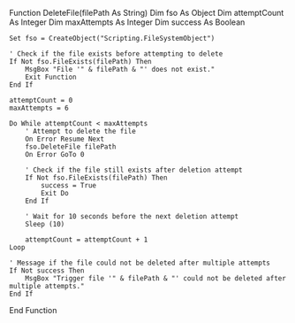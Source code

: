 Function DeleteFile(filePath As String)
    Dim fso As Object
    Dim attemptCount As Integer
    Dim maxAttempts As Integer
    Dim success As Boolean

    Set fso = CreateObject("Scripting.FileSystemObject")
    
    ' Check if the file exists before attempting to delete
    If Not fso.FileExists(filePath) Then
        MsgBox "File '" & filePath & "' does not exist."
        Exit Function
    End If

    attemptCount = 0
    maxAttempts = 6

    Do While attemptCount < maxAttempts
        ' Attempt to delete the file
        On Error Resume Next
        fso.DeleteFile filePath
        On Error GoTo 0
        
        ' Check if the file still exists after deletion attempt
        If Not fso.FileExists(filePath) Then
            success = True
            Exit Do
        End If
        
        ' Wait for 10 seconds before the next deletion attempt
        Sleep (10)
        
        attemptCount = attemptCount + 1
    Loop

    ' Message if the file could not be deleted after multiple attempts
    If Not success Then
        MsgBox "Trigger file '" & filePath & "' could not be deleted after multiple attempts."
    End If
End Function
